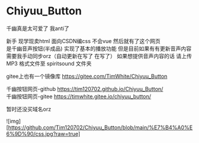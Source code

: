 # Chiyuu_Button

千幽真是太可爱了 我anti了

新手 现学现卖html 面向CSDN编css 不会vue 然后就有了这个网页  
是千幽音声按钮(半成品) 实现了基本的播放功能 但是目前如果有有更新音声内容需要我手动同步orz（自动更新在写了 在写了） 
如果想提供音声内容的话 请上传 MP3 格式文件至 spiritsound 文件夹  

gitee上也有一个镜像库 https://gitee.com/TimWhite/Chiyuu_Button

千幽按钮网页-github https://tim120702.github.io/Chiyuu_Button/  
千幽按钮网页-gitee  https://timwhite.gitee.io/chiyuu_button/

暂时还没买域名orz   


![img][https://github.com/Tim120702/Chiyuu_Button/blob/main/%E7%B4%A0%E6%9D%90/css.jpg?raw=true]
